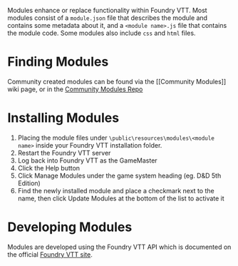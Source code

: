 Modules enhance or replace functionality within Foundry VTT. Most modules consist of a `module.json` file that describes the module and contains some metadata about it, and a `<module name>.js` file that contains the module code. Some modules also include `css` and `html` files.

# Finding Modules
Community created modules can be found via the [[Community Modules]] wiki page, or in the [Community Modules Repo](https://github.com/foundry-vtt-community/modules)

# Installing Modules
1. Placing the module files under `\public\resources\modules\<module name>` inside your Foundry VTT installation folder. 
2. Restart the Foundry VTT server
3. Log back into Foundry VTT as the GameMaster
4. Click the Help button
5. Click Manage Modules under the game system heading (eg. D&D 5th Edition)
6. Find the newly installed module and place a checkmark next to the name, then click Update Modules at the bottom of the list to activate it


# Developing Modules
Modules are developed using the Foundry VTT API which is documented on the official [Foundry VTT site](http://foundryvtt.com/pages/api.html).

